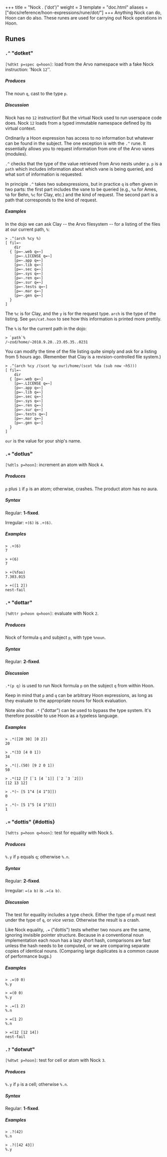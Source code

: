 +++
title = "Nock . ('dot')"
weight = 3
template = "doc.html"
aliases = ["docs/reference/hoon-expressions/rune/dot/"]
+++
Anything Nock can do, Hoon can do also.  These runes are used for carrying out Nock operations in Hoon.

## Runes

### `.^` "dotket"

`[%dtkt p=spec q=hoon]`: load from the Arvo namespace with a fake Nock instruction: 'Nock `12`''.

##### Produces

The noun `q`, cast to the type `p`.

##### Discussion

Nock has no `12` instruction!  But the virtual Nock
used to run userspace code does.  Nock `12` loads from a
typed immutable namespace defined by its virtual context.

Ordinarily a Hoon expression has access to no information but whatever can be found in the subject.  The one exception is with the `.^` rune.  It essentially allows you to request information from one of the Arvo vanes (modules).

`.^` checks that the type of the value retrieved from Arvo nests under `p`.  `p` is a `path` which includes information about which vane is being queried, and what sort of information is requested.

In principle `.^` takes two subexpressions, but in practice `q` is often given in two parts: the first part includes the vane to be queried (e.g., `%a` for Ames, `%b` for Behn, `%c` for Clay, etc.) and the kind of request.  The second part is a path that corresponds to the kind of request.

##### Examples

In the dojo we can ask Clay -- the Arvo filesystem -- for a listing of the files at our current path, `%`:

```
> .^(arch %cy %)
[ fil=~
    dir
  { [p=~.web q=~]
    [p=~.LICENSE q=~]
    [p=~.app q=~]
    [p=~.lib q=~]
    [p=~.sec q=~]
    [p=~.sys q=~]
    [p=~.ren q=~]
    [p=~.sur q=~]
    [p=~.tests q=~]
    [p=~.mar q=~]
    [p=~.gen q=~]
  }
]
```

The `%c` is for Clay, and the `y` is for the request type.  `arch` is the type of the listing.  See `gen/cat.hoon` to see how this information is printed more prettily.

The `%` is for the current path in the dojo:

```
> `path`%
/~zod/home/~2018.9.20..23.05.35..0231
```

You can modify the time of the file listing quite simply and ask for a listing from 5 hours ago.  (Remember that Clay is a revision-controlled file system.)

```
> .^(arch %cy /(scot %p our)/home/(scot %da (sub now ~h5)))
[ fil=~
    dir
  { [p=~.web q=~]
    [p=~.LICENSE q=~]
    [p=~.app q=~]
    [p=~.lib q=~]
    [p=~.sec q=~]
    [p=~.sys q=~]
    [p=~.ren q=~]
    [p=~.sur q=~]
    [p=~.tests q=~]
    [p=~.mar q=~]
    [p=~.gen q=~]
  }
]
```

`our` is the value for your ship's name.

### `.+` "dotlus"

`[%dtls p=hoon]`: increment an atom with Nock `4`.

##### Produces

`p` plus `1` if `p` is an atom; otherwise, crashes.  The product atom has no aura.

##### Syntax

Regular: **1-fixed**.

Irregular: `+(6)` is `.+(6)`.

##### Examples

```
> .+(6)
7

> +(6)
7

> +(%foo)
7.303.015

> +([1 2])
nest-fail
```

### `.*` "dottar"

`[%dttr p=hoon q=hoon]`: evaluate with Nock `2`.

##### Produces

Nock of formula `q` and subject `p`, with type `%noun`.

##### Syntax

Regular: **2-fixed**.

##### Discussion

`.*(p q)` is used to run Nock formula `p` on the subject `q` from within Hoon.

Keep in mind that `p` and `q` can be arbitrary Hoon expressions, as long as they evaluate to the appropriate nouns for Nock evaluation.

Note also that `.*` ("dottar") can be used to bypass the type system.  It's
therefore possible to use Hoon as a typeless language.

##### Examples

```
> .*([20 30] [0 2])
20

> .*(33 [4 0 1])
34

> .*(|.(50) [9 2 0 1])
50

> .*(12 [7 [`1 [4 `1]] [`2 `3 `2]])
[12 13 12]

> .*(~ [5 1^4 [4 1^3]])
0

> .*(~ [5 1^5 [4 1^3]])
1
```

### `.=` "dottis" {#dottis}

`[%dtts p=hoon q=hoon]`: test for equality with Nock `5`.

##### Produces

`%.y` if `p` equals `q`; otherwise `%.n`.

##### Syntax

Regular: **2-fixed**.

Irregular: `=(a b)` is `.=(a b)`.

##### Discussion

The test for equality includes a type check.  Either the type of `p` must nest under the type of `q`, or _vice versa_.  Otherwise the result is a crash.

Like Nock equality, `.=` ("dottis") tests whether two nouns are the same,
ignoring invisible pointer structure.  Because in a conventional
noun implementation each noun has a lazy short hash, comparisons
are fast unless the hash needs to be computed, or we are comparing
separate copies of identical nouns.  (Comparing large duplicates
is a common cause of performance bugs.)

##### Examples

```
> .=(0 0)
%.y

> =(0 0)
%.y

> .=(1 2)
%.n

> =(1 2)
%.n

> =(12 [12 14])
nest-fail
```

### `.?` "dotwut"

`[%dtwt p=hoon]`: test for cell or atom with Nock `3`.

##### Produces

`%.y` if `p` is a cell; otherwise `%.n`.

##### Syntax

Regular: **1-fixed**.

##### Examples

```
> .?(42)
%.n

> .?([42 43])
%.y
```
